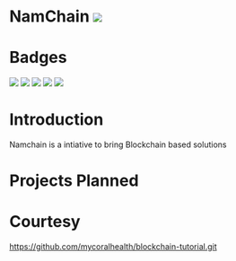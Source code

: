 # NamChain ![](https://img.shields.io/badge/Project-Nam-ff69b4.svg)

# Badges
![](https://img.shields.io/badge/madeby-Ramaguru-blue.svg)
![](https://img.shields.io/badge/Namchain-Planned-orange.svg)
![](https://img.shields.io/badge/Namchain-WIP-Blue.svg)
![](https://img.shields.io/badge/Namchain-Completed-brightgreen.svg)
![](https://img.shields.io/badge/Namchain-WoB-red.svg)


# Introduction
Namchain is a intiative to bring Blockchain based solutions


# Projects Planned


# Courtesy
https://github.com/mycoralhealth/blockchain-tutorial.git
